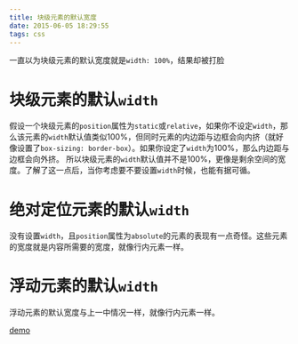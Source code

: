 ```yaml
---
title: 块级元素的默认宽度
date: 2015-06-05 18:29:55
tags: css
---
```


一直以为块级元素的默认宽度就是`width: 100%`，结果却被打脸

# 块级元素的默认`width`
假设一个块级元素的`position`属性为`static`或`relative`，如果你不设定`width`，那么该元素的`width`默认值类似100%，但同时元素的内边距与边框会向内挤（就好像设置了`box-sizing: border-box`）。如果你设定了`width`为100%，那么内边距与边框会向外挤。
所以块级元素的`width`默认值并不是100%，更像是剩余空间的宽度。了解了这一点后，当你考虑要不要设置`width`时候，也能有据可循。

# 绝对定位元素的默认`width`
没有设置`width`，且`position`属性为`absolute`的元素的表现有一点奇怪。这些元素的宽度就是内容所需要的宽度，就像行内元素一样。

# 浮动元素的默认`width`
浮动元素的默认宽度与上一中情况一样，就像行内元素一样。

[demo](http://jsfiddle.net/lukas_li/00uvt70y/)


